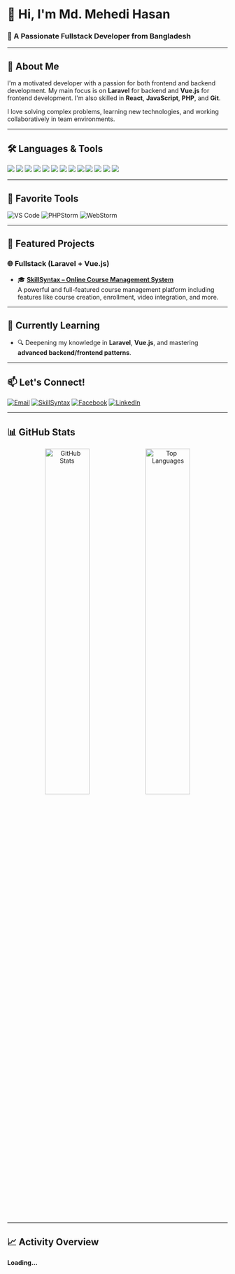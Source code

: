 # 👋 Hi, I'm Md. Mehedi Hasan  
### 🚀 A Passionate Fullstack Developer from Bangladesh  

---

## 🌟 About Me

I'm a motivated developer with a passion for both frontend and backend development. My main focus is on **Laravel** for backend and **Vue.js** for frontend development. I'm also skilled in **React**, **JavaScript**, **PHP**, and **Git**.

I love solving complex problems, learning new technologies, and working collaboratively in team environments.

---

## 🛠️ Languages & Tools

<p>
  <img src="https://img.shields.io/badge/Laravel-%23FF2D20.svg?style=for-the-badge&logo=laravel&logoColor=white"/>
  <img src="https://img.shields.io/badge/Vue.js-%2335495e.svg?style=for-the-badge&logo=vue.js&logoColor=%234FC08D"/>
  <img src="https://img.shields.io/badge/React-%2320232a.svg?style=for-the-badge&logo=react&logoColor=%2361DAFB"/>
  <img src="https://img.shields.io/badge/Node.js-6DA55F?style=for-the-badge&logo=node.js&logoColor=white"/>
  <img src="https://img.shields.io/badge/Express.js-%23000000.svg?style=for-the-badge&logo=express&logoColor=white"/>
  <img src="https://img.shields.io/badge/MongoDB-%2347A248.svg?style=for-the-badge&logo=mongodb&logoColor=white"/>
  <img src="https://img.shields.io/badge/MySQL-%2300f.svg?style=for-the-badge&logo=mysql&logoColor=white"/>
  <img src="https://img.shields.io/badge/PHP-%23777BB4.svg?style=for-the-badge&logo=php&logoColor=white"/>
  <img src="https://img.shields.io/badge/JavaScript-%23323330.svg?style=for-the-badge&logo=javascript&logoColor=%23F7DF1E"/>
  <img src="https://img.shields.io/badge/Bootstrap-%23563D7C.svg?style=for-the-badge&logo=bootstrap&logoColor=white"/>
  <img src="https://img.shields.io/badge/CSS3-%231572B6.svg?style=for-the-badge&logo=css3&logoColor=white"/>
  <img src="https://img.shields.io/badge/HTML5-%23E34F26.svg?style=for-the-badge&logo=html5&logoColor=white"/>
  <img src="https://img.shields.io/badge/Git-%23F05033.svg?style=for-the-badge&logo=git&logoColor=white"/>
</p>

---

## 🧰 Favorite Tools

<p>
  <img src="https://img.shields.io/badge/VS%20Code-007ACC.svg?style=for-the-badge&logo=visual-studio-code&logoColor=white" alt="VS Code"/>
  <img src="https://img.shields.io/badge/PHPStorm-000000.svg?style=for-the-badge&logo=phpstorm&logoColor=white" alt="PHPStorm"/>
  <img src="https://img.shields.io/badge/WebStorm-000000.svg?style=for-the-badge&logo=webstorm&logoColor=white" alt="WebStorm"/>
</p>

---

## 🚀 Featured Projects

### 🌐 Fullstack (Laravel + Vue.js)
- 🎓 **[SkillSyntax – Online Course Management System](https://skill.tmssict.com/)**  
  A powerful and full-featured course management platform including features like course creation, enrollment, video integration, and more.

---

## 🌱 Currently Learning

- 🔍 Deepening my knowledge in **Laravel**, **Vue.js**, and mastering **advanced backend/frontend patterns**.

---

## 📫 Let's Connect!

<p>
  <a href="mailto:mahinbabu042@gmail.com"><img src="https://img.shields.io/badge/Gmail-D14836?style=for-the-badge&logo=gmail&logoColor=white" alt="Email"></a>
  <a href="https://skill.tmssict.com/" target="_blank"><img src="https://img.shields.io/badge/SkillSyntax-FF69B4?style=for-the-badge&logo=google-chrome&logoColor=white" alt="SkillSyntax"></a>
  <a href="https://www.facebook.com/profile.php?id=100035849441092" target="_blank"><img src="https://img.shields.io/badge/Facebook-1877F2?style=for-the-badge&logo=facebook&logoColor=white" alt="Facebook"></a>
  <a href="https://www.linkedin.com/in/mehedi-hasan-b11516277/" target="_blank"><img src="https://img.shields.io/badge/LinkedIn-0A66C2?style=for-the-badge&logo=linkedin&logoColor=white" alt="LinkedIn"></a>
</p>

---

## 📊 GitHub Stats

<div align="center">
  <img src="https://github-readme-stats.vercel.app/api?username=Omehedi&show_icons=true&theme=radical" alt="GitHub Stats" width="45%"/>
  <img src="https://github-readme-stats.vercel.app/api/top-langs/?username=Omehedi&layout=compact&theme=radical" alt="Top Languages" width="45%"/>
</div>

---

## 📈 Activity Overview

**Loading...**

